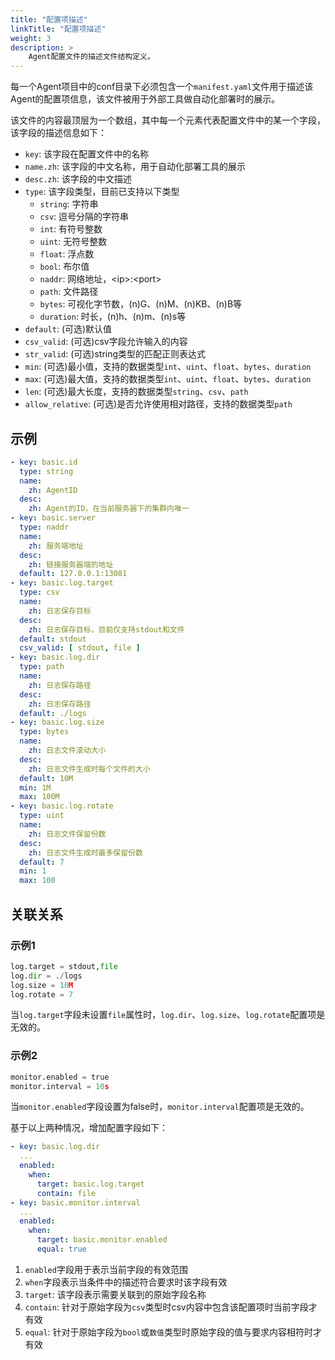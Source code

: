 ```yaml
---
title: "配置项描述"
linkTitle: "配置项描述"
weight: 3
description: >
    Agent配置文件的描述文件结构定义。
---
```


每一个Agent项目中的conf目录下必须包含一个`manifest.yaml`文件用于描述该Agent的配置项信息，该文件被用于外部工具做自动化部署时的展示。

该文件的内容最顶层为一个数组，其中每一个元素代表配置文件中的某一个字段，该字段的描述信息如下：

- `key`: 该字段在配置文件中的名称
- `name.zh`: 该字段的中文名称，用于自动化部署工具的展示
- `desc.zh`: 该字段的中文描述
- `type`: 该字段类型，目前已支持以下类型
   - `string`: 字符串
   - `csv`: 逗号分隔的字符串
   - `int`: 有符号整数
   - `uint`: 无符号整数
   - `float`: 浮点数
   - `bool`: 布尔值
   - `naddr`: 网络地址，\<ip\>:\<port\>
   - `path`: 文件路径
   - `bytes`: 可视化字节数，(n)G、(n)M、(n)KB、(n)B等
   - `duration`: 时长，(n)h、(n)m、(n)s等
- `default`: (可选)默认值
- `csv_valid`: (可选)csv字段允许输入的内容
- `str_valid`: (可选)string类型的匹配正则表达式
- `min`: (可选)最小值，支持的数据类型`int`、`uint`、`float`、`bytes`、`duration`
- `max`: (可选)最大值，支持的数据类型`int`、`uint`、`float`、`bytes`、`duration`
- `len`: (可选)最大长度，支持的数据类型`string`、`csv`、`path`
- `allow_relative`: (可选)是否允许使用相对路径，支持的数据类型`path`

## 示例

```yaml
- key: basic.id
  type: string
  name:
    zh: AgentID
  desc:
    zh: Agent的ID，在当前服务器下的集群内唯一
- key: basic.server
  type: naddr
  name:
    zh: 服务端地址
  desc:
    zh: 链接服务器端的地址
  default: 127.0.0.1:13081
- key: basic.log.target
  type: csv
  name:
    zh: 日志保存目标
  desc:
    zh: 日志保存目标，目前仅支持stdout和文件
  default: stdout
  csv_valid: [ stdout, file ]
- key: basic.log.dir
  type: path
  name:
    zh: 日志保存路径
  desc:
    zh: 日志保存路径
  default: ./logs
- key: basic.log.size
  type: bytes
  name:
    zh: 日志文件滚动大小
  desc:
    zh: 日志文件生成时每个文件的大小
  default: 10M
  min: 1M
  max: 100M
- key: basic.log.rotate
  type: uint
  name:
    zh: 日志文件保留份数
  desc:
    zh: 日志文件生成时最多保留份数
  default: 7
  min: 1
  max: 100
```

## 关联关系

### 示例1

```python
log.target = stdout,file
log.dir = ./logs
log.size = 10M
log.rotate = 7
```

当`log.target`字段未设置`file`属性时，`log.dir`、`log.size`、`log.rotate`配置项是无效的。

### 示例2

```python
monitor.enabled = true
monitor.interval = 10s
```

当`monitor.enabled`字段设置为false时，`monitor.interval`配置项是无效的。

基于以上两种情况，增加配置字段如下：

```yaml
- key: basic.log.dir
  ...
  enabled:
    when:
      target: basic.log.target
      contain: file
- key: basic.monitor.interval
  ...
  enabled:
    when:
      target: basic.monitor.enabled
      equal: true
```

1. `enabled`字段用于表示当前字段的有效范围
2. `when`字段表示当条件中的描述符合要求时该字段有效
3. `target`: 该字段表示需要关联到的原始字段名称
4. `contain`: 针对于原始字段为`csv`类型时csv内容中包含该配置项时当前字段才有效
5. `equal`: 针对于原始字段为`bool`或`数值`类型时原始字段的值与要求内容相符时才有效